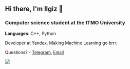 ## Hi there, I'm Ilgiz 👋
### Computer science student at the ITMO University

**Languages**: C++, Python

Developer at Yandex. Making Machine Learning go brrr.

Questions? - [Telegram](https://t.me/letstatt), [Email](mailto:letstatt@outlook.com)

<!--- [![Top Langs](https://github-readme-stats.vercel.app/api/top-langs/?username=letstatt&layout=compact)](https://github.com/anuraghazra/github-readme-stats) --->

<!--- [![letstatt's GitHub stats](https://github-readme-stats.vercel.app/api?username=letstatt)](https://github.com/anuraghazra/github-readme-stats) --->

![](https://komarev.com/ghpvc/?username=letstatt)
